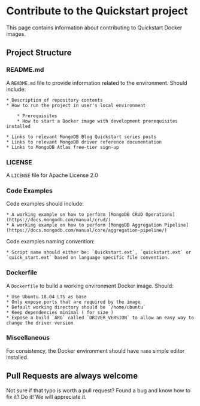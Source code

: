 # Contribute to the Quickstart project 

This page contains information about contributing to Quickstart Docker images.

## Project Structure

### README.md

A `README.md` file to provide information related to the environment. Should include: 

    * Description of repository contents 
    * How to run the project in user's local environment
  
        * Prerequisites       
        * How to start a Docker image with development prerequisites installed
        
    * Links to relevant MongoDB Blog Quickstart series posts
    * Links to relevant MongoDB driver reference documentation 
    * Links to MongoDB Atlas free-tier sign-up 

### LICENSE 

A `LICENSE` file for Apache License 2.0 

### Code Examples

Code examples should include: 

    * A working example on how to perform [MongoDB CRUD Operations](https://docs.mongodb.com/manual/crud/)
    * A working example on how to perform [MongoDB Aggregation Pipeline](https://docs.mongodb.com/manual/core/aggregation-pipeline/)

Code examples naming convention: 

    * Script name should either be: `Quickstart.ext`, `quickstart.ext` or `quick_start.ext` based on language specific file convention. 

### Dockerfile 

A `Dockerfile` to build a working environment Docker image. Should: 

    * Use Ubuntu 18.04 LTS as base
    * Only expose ports that are required by the image
    * Default working directory should be `/home/ubuntu`
    * Keep dependencies minimal ( for size ) 
    * Expose a build `ARG` called `DRIVER_VERSION` to allow an easy way to change the driver version

### Miscellaneous 

For consistency, the Docker environment should have `nano` simple editor installed. 

## Pull Requests are always welcome

Not sure if that typo is worth a pull request? Found a bug and know how to fix it? Do it! We will appreciate it. 
